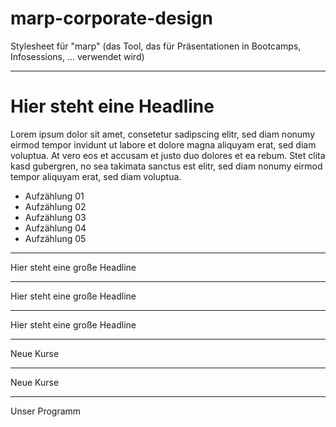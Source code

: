 # marp-corporate-design
Stylesheet für "marp" (das Tool, das für Präsentationen in Bootcamps, Infosessions, ... verwendet wird)

---

# Hier steht eine Headline

Lorem ipsum dolor sit amet, consetetur sadipscing elitr, sed diam nonumy eirmod tempor invidunt ut labore et dolore magna aliquyam erat, sed diam voluptua. At vero eos et accusam et justo duo dolores et ea rebum. Stet clita kasd gubergren, no sea takimata sanctus est elitr, sed diam nonumy eirmod tempor aliquyam erat, sed diam voluptua.

* Aufzählung 01
* Aufzählung 02
* Aufzählung 03
* Aufzählung 04
* Aufzählung 05

---

<!-- class: big-headline nemo -->

Hier steht eine große Headline

---

<!-- class: big-headline granite -->

Hier steht eine große Headline

---

<!-- class: big-headline -->

Hier steht eine große Headline

---

<!-- class: intro-slide nemo -->

Neue Kurse

---

<!-- class: intro-slide granite -->

Neue Kurse

---

<!-- class: intro-slide -->

Unser Programm

